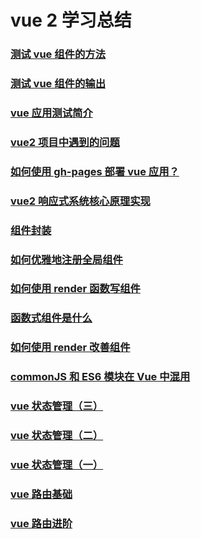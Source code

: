 # vue 2 学习总结

### [测试 vue 组件的方法](./test-componet-output.md)

### [测试 vue 组件的输出](./test-componet-output.md)

### [vue 应用测试简介](./test-vue-intro.md)

### [vue2 项目中遇到的问题](./some-issues.md)

### [如何使用 gh-pages 部署 vue 应用？](./vue-pro-deploy-gh-pages.md)

### [vue2 响应式系统核心原理实现](./vue2响应式系统核心原理实现.md)

<!-- ### [如何更好的管理公共组件](./如何更好的管理公共组件.md) -->

### [组件封装](./vue-组件封装.md)

### [如何优雅地注册全局组件](./如何优雅地注册全局组件.md)

### [如何使用 render 函数写组件](./render函数.md)

### [函数式组件是什么](./函数式组件.md)

### [如何使用 render 改善组件](./如何使用render函数封装高扩展的组件.md)

### [commonJS 和 ES6 模块在 Vue 中混用](./commonJS和ES6模块在Vue中混用.md)

### [vue 状态管理（三）](./vue-%E7%8A%B6%E6%80%81%E7%AE%A1%E7%90%86%EF%BC%88%E4%B8%89%EF%BC%89.md)

### [vue 状态管理（二）](./vue-%E7%8A%B6%E6%80%81%E7%AE%A1%E7%90%86%EF%BC%88%E4%BA%8C%EF%BC%89.md)

### [vue 状态管理（一）](./vue-%E7%8A%B6%E6%80%81%E7%AE%A1%E7%90%86%EF%BC%88%E4%B8%80%EF%BC%89.md)

### [vue 路由基础](./vue路由基础.md)

### [vue 路由进阶](./vue路由进阶.md)
